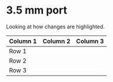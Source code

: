 # 3.5 mm port

Looking at how changes are highlighted.

| Column 1 | Column 2 | Column 3 |
| -------- | -------- | -------- |
| Row 1    |          |          |
| Row 2    |          |          |
| Row 3    |          |          |


